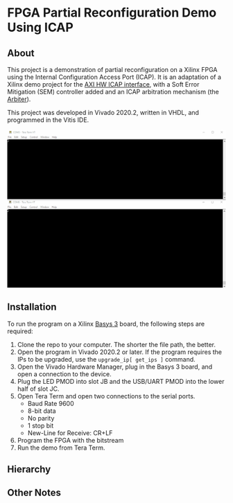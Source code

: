 # FPGA Partial Reconfiguration Demo Using ICAP

## About
This project is a demonstration of partial reconfiguration on a Xilinx FPGA using the Internal Configuration Access Port (ICAP). It is an adaptation of a Xilinx demo project for the [AXI HW ICAP interface](https://www.xilinx.com/products/intellectual-property/axi_hwicap.html#overview), with a Soft Error Mitigation (SEM) controller added and an ICAP arbitration mechanism (the [Arbiter](https://youtu.be/82NUo0PNsrI)). 

This project was developed in Vivado 2020.2, written in VHDL, and programmed in the Vitis IDE.

![Demo GIF](images/2021_04_16_demo.gif)


## Installation
To run the program on a Xilinx [Basys 3](https://reference.digilentinc.com/reference/programmable-logic/basys-3/start) board, the following steps are required:

1. Clone the repo to your computer. The shorter the file path, the better.
2. Open the program in Vivado 2020.2 or later. If the program requires the IPs to be upgraded, use the `upgrade_ip[ get_ips ]` command.
3. Open the Vivado Hardware Manager, plug in the Basys 3 board, and open a connection to the device.
4. Plug the LED PMOD into slot JB and the USB/UART PMOD into the lower half of slot JC.
5. Open Tera Term and open two connections to the serial ports.
	* Baud Rate 9600
	* 8-bit data
	* No parity
	* 1 stop bit
	* New-Line for Receive: CR+LF
7. Program the FPGA with the bitstream
8. Run the demo from Tera Term.


## Hierarchy


## Other Notes


